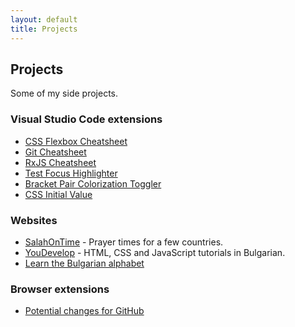 ```yaml
---
layout: default
title: Projects
---
```


## Projects

Some of my side projects.

### Visual Studio Code extensions


- [CSS Flexbox Cheatsheet](https://marketplace.visualstudio.com/items?itemName=dzhavat.css-flexbox-cheatsheet)
- [Git Cheatsheet](https://marketplace.visualstudio.com/items?itemName=dzhavat.git-cheatsheet)
- [RxJS Cheatsheet](https://marketplace.visualstudio.com/items?itemName=dzhavat.rxjs-cheatsheet)
- [Test Focus Highlighter](https://marketplace.visualstudio.com/items?itemName=dzhavat.test-focus-highlighter)
- [Bracket Pair Colorization Toggler](https://marketplace.visualstudio.com/items?itemName=dzhavat.bracket-pair-toggler)
- [CSS Initial Value](https://marketplace.visualstudio.com/items?itemName=dzhavat.css-initial-value)

### Websites

- [SalahOnTime](https://salahontime.com/) - Prayer times for a few countries.
- [YouDevelop](https://www.youdevelop.net/) - HTML, CSS and JavaScript tutorials in Bulgarian.
- [Learn the Bulgarian alphabet](https://dzhavatushev.com/alphabet/)

### Browser extensions

- [Potential changes for GitHub](https://github.com/dzhavat/potential-changes-for-github)
